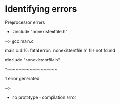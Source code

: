 # Identifying errors

Preprocessor errors



* \#include "nonexistentfile.h"

\~> gcc main.c

main.c:4:10: fatal error: 'nonexistentfile.h' file not found

\#include "nonexistentfile.h"

&#x20;        ^\~\~\~\~\~\~\~\~\~\~\~\~\~\~\~\~\~\~

1 error generated.

\~>&#x20;





* no prototype - compilation error
